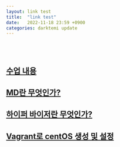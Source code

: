 ```yaml
---
layout: link test
title:  "link test"
date:   2022-11-18 23:59 +0900
categories: darktemi update
---
```

<br><br>

## [수업 내용](../_posts/class.markdown)

## [MD란 무엇인가?](../_posts/MD(MarkDown).markdown)

## [하이퍼 바이저란 무엇인가?](../_posts/Hypervisor.markdown)

## [Vagrant로 centOS 생성 및 설정](../_posts/CentOS.markdown)


[수업 내용]: "darktemi.github.io/_posts/class.markdown"
[MD란 무엇인가?]: "darktemi.github.io/_posts/MD(MarkDown).markdown"
[하이퍼 바이저란 무엇인가?]: "darktemi.github.io/_posts/Hypervisor.markdown"
[Vagrant로 centOS 생성 및 설정]: "darktemi.github.io/_posts/centOS.markdown"